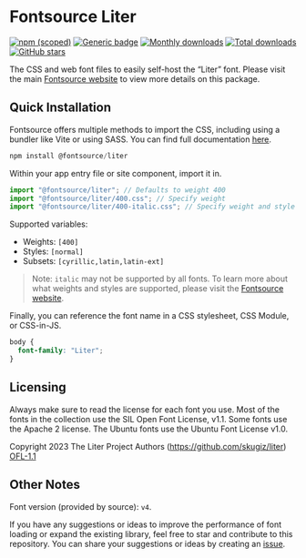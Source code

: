 # Fontsource Liter

[![npm (scoped)](https://img.shields.io/npm/v/@fontsource/liter?color=brightgreen)](https://www.npmjs.com/package/@fontsource/liter) [![Generic badge](https://img.shields.io/badge/fontsource-passing-brightgreen)](https://github.com/fontsource/fontsource) [![Monthly downloads](https://badgen.net/npm/dm/@fontsource/liter)](https://github.com/fontsource/fontsource) [![Total downloads](https://badgen.net/npm/dt/@fontsource/liter)](https://github.com/fontsource/fontsource) [![GitHub stars](https://img.shields.io/github/stars/fontsource/fontsource.svg?style=social&label=Star)](https://github.com/fontsource/fontsource/stargazers)

The CSS and web font files to easily self-host the “Liter” font. Please visit the main [Fontsource website](https://fontsource.org/fonts/liter) to view more details on this package.

## Quick Installation

Fontsource offers multiple methods to import the CSS, including using a bundler like Vite or using SASS. You can find full documentation [here](https://fontsource.org/docs/getting-started/introduction).

```javascript
npm install @fontsource/liter
```

Within your app entry file or site component, import it in.

```javascript
import "@fontsource/liter"; // Defaults to weight 400
import "@fontsource/liter/400.css"; // Specify weight
import "@fontsource/liter/400-italic.css"; // Specify weight and style
```

Supported variables:
- Weights: `[400]`
- Styles: `[normal]`
- Subsets: `[cyrillic,latin,latin-ext]`

> Note: `italic` may not be supported by all fonts. To learn more about what weights and styles are supported, please visit the [Fontsource website](https://fontsource.org/fonts/liter).

Finally, you can reference the font name in a CSS stylesheet, CSS Module, or CSS-in-JS.

```css
body {
  font-family: "Liter";
}
```

## Licensing
Always make sure to read the license for each font you use. Most of the fonts in the collection use the SIL Open Font License, v1.1. Some fonts use the Apache 2 license. The Ubuntu fonts use the Ubuntu Font License v1.0.

Copyright 2023 The Liter Project Authors (https://github.com/skugiz/liter)
[OFL-1.1](https://openfontlicense.org)

## Other Notes
Font version (provided by source): `v4`.

If you have any suggestions or ideas to improve the performance of font loading or expand the existing library, feel free to star and contribute to this repository. You can share your suggestions or ideas by creating an [issue](https://github.com/fontsource/fontsource/issues).